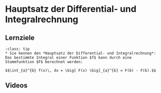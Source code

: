 # Hauptsatz der Differential- und Integralrechnung

## Lernziele

```{admonition} Lernziele 
:class: tip
* Sie kennen den *Hauptsatz der Differential- und Integralrechnung*: Das bestimmte Integral einer Funktion $f$ kann durch eine Stammfunktion $F$ berechnet werden:

$$\int_{a}^{b} f(x)\, dx = \big[ F(x) \big]_{a}^{b} = F(b) - F(b).$$
```

## Videos


